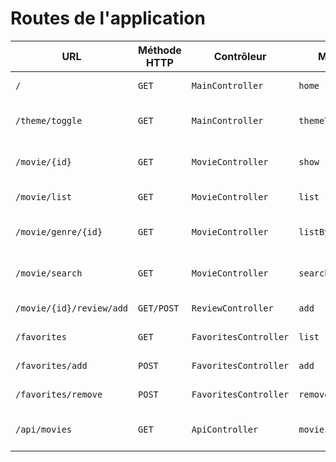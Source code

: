 # Routes de l'application

| URL                      | Méthode HTTP | Contrôleur            | Méthode            | Titre HTML                           | Commentaire                           |
| ------------------------ | ------------ | --------------------- | ------------------ | ------------------------------------ | ------------------------------------- |
| `/`                      | `GET`        | `MainController`      | `home`             | Bienvenue sur O'flix                 | Page d'accueil                        |
| `/theme/toggle`          | `GET`        | `MainController`      | `themeToggle`      | Changement de thème Netflix/Allociné | -                                     |
| `/movie/{id}`            | `GET`        | `MovieController`     | `show`             | Titre du film/série                  | Page détails d'un film/série          |
| `/movie/list`            | `GET`        | `MovieController`     | `list`             | Liste des films et séries            | -                                     |
| `/movie/genre/{id}`      | `GET`        | `MovieController`     | `listByGenre`      | Liste des films et séries par genre  | -                                     |
| `/movie/search`          | `GET`        | `MovieController`     | `search`           | Recheche films et séries             | Sur le titre ou autre champ à définir |
| `/movie/{id}/review/add` | `GET/POST`   | `ReviewController`    | `add`              | Ajuter une critique                  | -                                     |
| `/favorites`             | `GET`        | `FavoritesController` | `list`             | Liste des favoris                    | -                                     |
| `/favorites/add`         | `POST`       | `FavoritesController` | `add`              | Ajouter aux favoris                  | -                                     |
| `/favorites/remove`      | `POST`       | `FavoritesController` | `remove`           | Supression d'un favoris              | -                                     |
| `/api/movies`            | `GET`        | `ApiController`       | `moviesCollection` | Liste des films au format JSON       | -                                     |
